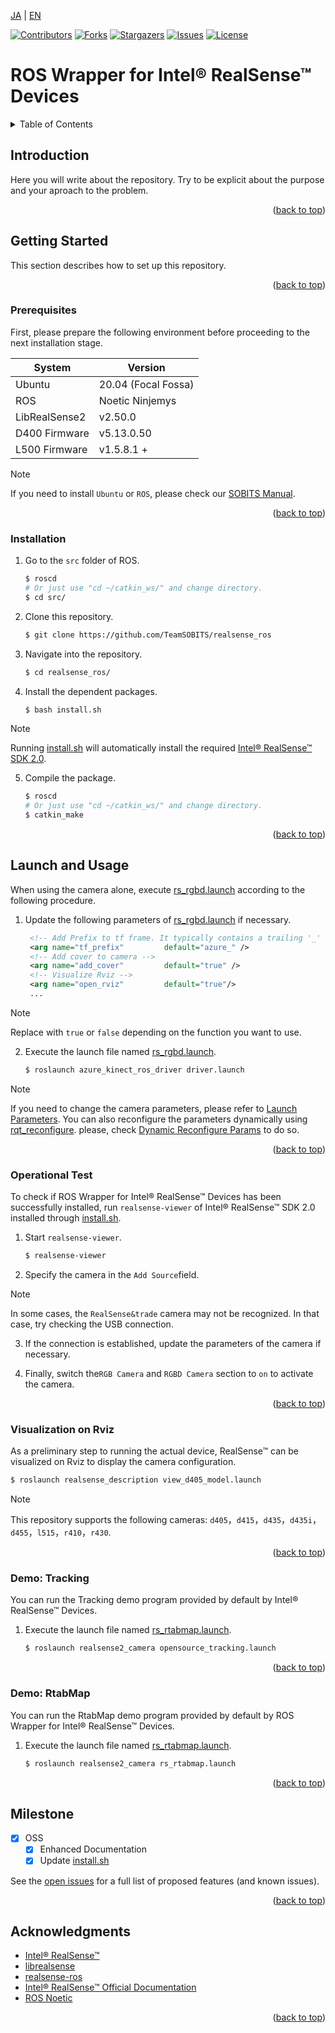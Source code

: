 <a name="readme-top"></a>

[JA](README.md) | [EN](README.en.md)

[![Contributors][contributors-shield]][contributors-url]
[![Forks][forks-shield]][forks-url]
[![Stargazers][stars-shield]][stars-url]
[![Issues][issues-shield]][issues-url]
[![License][license-shield]][license-url]

# ROS Wrapper for Intel&reg; RealSense&trade; Devices

<!-- TABLE OF CONTENTS -->
<details>
  <summary>Table of Contents</summary>
  <ol>
    <li>
      <a href="#introduction">Introduction</a>
    </li>
    <li>
      <a href="#getting-started">Getting Started</a>
      <ul>
        <li><a href="#prerequisites">Prerequisites</a></li>
        <li><a href="#installation">Installation</a></li>
      </ul>
    </li>
    <li>
    　<a href="#launch-and-usage">Launch and Usage</a>
      <ul>
        <li><a href="#operational-test">Operational Test</a></li>
        <li><a href="#visualization-on-rviz">Visualization on Rviz</a></li>
        <li><a href="#demo-tracking">Demo: Tracking</a></li>
        <li><a href="#demo-rtabMap">Demo: RtabMap</a></li>
      </ul>
    </li>
    <li><a href="#milestone">Milestone</a></li>
    <!-- <li><a href="#contributing">Contributing</a></li> -->
    <!-- <li><a href="#license">License</a></li> -->
    <li><a href="#acknowledgments">Acknowledgments</a></li>
  </ol>
</details>



<!-- INTRODUCTION -->
## Introduction

<!-- [![Product Name Screen Shot][product-screenshot]](https://example.com) -->

Here you will write about the repository. Try to be explicit about the purpose and your aproach to the problem.

<p align="right">(<a href="#readme-top">back to top</a>)</p>



<!-- GETTING STARTED -->
## Getting Started

This section describes how to set up this repository.

<p align="right">(<a href="#readme-top">back to top</a>)</p>


### Prerequisites

First, please prepare the following environment before proceeding to the next installation stage.

| System  | Version |
| ------------- | ------------- |
| Ubuntu | 20.04 (Focal Fossa) |
| ROS | Noetic Ninjemys |
| LibRealSense2 | v2.50.0 |
| D400 Firmware | v5.13.0.50 |
| L500 Firmware | v1.5.8.1 + |

> [!NOTE]
> If you need to install `Ubuntu` or `ROS`, please check our [SOBITS Manual](https://github.com/TeamSOBITS/sobits_manual#%E9%96%8B%E7%99%BA%E7%92%B0%E5%A2%83%E3%81%AB%E3%81%A4%E3%81%84%E3%81%A6).

<p align="right">(<a href="#readme-top">back to top</a>)</p>


### Installation

1. Go to the `src` folder of ROS.
   ```sh
   $ roscd
   # Or just use "cd ~/catkin_ws/" and change directory.
   $ cd src/
   ```
2. Clone this repository.
   ```sh
   $ git clone https://github.com/TeamSOBITS/realsense_ros
   ```
3. Navigate into the repository.
   ```sh
   $ cd realsense_ros/
   ```
4. Install the dependent packages.
   ```sh
   $ bash install.sh
   ```

> [!NOTE]
> Running [install.sh](install.sh) will automatically install the required [Intel&reg; RealSense&trade; SDK 2.0](https://github.com/IntelRealSense/librealsense).

5. Compile the package.
   ```sh
   $ roscd
   # Or just use "cd ~/catkin_ws/" and change directory.
   $ catkin_make
   ```

<p align="right">(<a href="#readme-top">back to top</a>)</p>


<!-- LAUNCH AND USAGE EXAMPLES -->
## Launch and Usage

When using the camera alone, execute [rs_rgbd.launch](realsense2_camera/launch/rs_rgbd.launch) according to the following procedure.

1. Update the following parameters of [rs_rgbd.launch](realsense2_camera/launch/rs_rgbd.launch) if necessary.
   ```xml
    <!-- Add Prefix to tf frame. It typically contains a trailing '_' unless empty. -->
    <arg name="tf_prefix"         default="azure_" />
    <!-- Add cover to camera -->
    <arg name="add_cover"         default="true" />
    <!-- Visualize Rviz -->
    <arg name="open_rviz"         default="true"/>
    ...
   ```

> [!NOTE]
> Replace with `true` or `false` depending on the function you want to use.

2. Execute the launch file named [rs_rgbd.launch](realsense2_camera/launch/rs_rgbd.launch).
   ```sh
   $ roslaunch azure_kinect_ros_driver driver.launch
   ```

> [!NOTE]
> If you need to change the camera parameters, please refer to [Launch Parameters](https://github.com/IntelRealSense/realsense-ros/tree/ros1-legacy#launch-parameters). You can also reconfigure the parameters dynamically using [rqt_reconfigure](http://wiki.ros.org/rqt_reconfigure). please, check [Dynamic Reconfigure Params](https://github.com/IntelRealSense/realsense-ros/tree/ros1-legacy#set-camera-controls-using-dynamic-reconfigure-params) to do so.

<p align="right">(<a href="#readme-top">back to top</a>)</p>


### Operational Test

To check if ROS Wrapper for Intel&reg; RealSense&trade; Devices has been successfully installed, run `realsense-viewer` of Intel&reg; RealSense&trade; SDK 2.0 installed through [install.sh](install.sh).

1. Start `realsense-viewer`.
    ```sh
    $ realsense-viewer
    ```

2. Specify the camera in the `Add Source`field.

> [!NOTE]
> In some cases, the `RealSense&trade` camera may not be recognized. In that case, try checking the USB connection.

3. If the connection is established, update the parameters of the camera if necessary.

4. Finally, switch the`RGB Camera` and `RGBD Camera` section to `on` to activate the camera.

<p align="right">(<a href="#readme-top">back to top</a>)</p>


### Visualization on Rviz

As a preliminary step to running the actual device, RealSense&trade; can be visualized on Rviz to display the camera configuration.

```sh
$ roslaunch realsense_description view_d405_model.launch
```

> [!NOTE]
> This repository supports the following cameras: `d405`，`d415`，`d435`，`d435i`，`d455`，`l515`，`r410`，`r430`.

<p align="right">(<a href="#readme-top">back to top</a>)</p>


### Demo: Tracking

You can run the Tracking demo program provided by default by Intel&reg; RealSense&trade; Devices.

1. Execute the launch file named [rs_rtabmap.launch](realsense2_camera/launch/opensource_tracking.launch).
    ```sh
    $ roslaunch realsense2_camera opensource_tracking.launch
    ```

<p align="right">(<a href="#readme-top">back to top</a>)</p>


### Demo: RtabMap

You can run the RtabMap demo program provided by default by ROS Wrapper for Intel&reg; RealSense&trade; Devices.

1. Execute the launch file named [rs_rtabmap.launch](realsense2_camera/launch/rs_rtabmap.launch).
    ```sh
    $ roslaunch realsense2_camera rs_rtabmap.launch
    ```

<p align="right">(<a href="#readme-top">back to top</a>)</p>


<!-- MILESTONE -->
## Milestone

- [x] OSS
    - [x] Enhanced Documentation
    - [x] Update [install.sh](install.sh)

See the [open issues][license-url] for a full list of proposed features (and known issues).

<p align="right">(<a href="#readme-top">back to top</a>)</p>


<!-- CONTRIBUTING -->
<!-- ## Contributing

Contributions are what make the open source community such an amazing place to learn, inspire, and create. Any contributions you make are **greatly appreciated**.

If you have a suggestion that would make this better, please fork the repo and create a pull request. You can also simply open an issue with the tag "enhancement".
Don't forget to give the project a star! Thanks again!

1. Fork the Project
2. Create your Feature Branch (`git checkout -b feature/AmazingFeature`)
3. Commit your Changes (`git commit -m 'Add some AmazingFeature'`)
4. Push to the Branch (`git push origin feature/AmazingFeature`)
5. Open a Pull Request

<p align="right">(<a href="#readme-top">back to top</a>)</p> -->


<!-- LICENSE -->
<!-- ## License

Distributed under the MIT License. See `LICENSE.txt` for more information.

<p align="right">(<a href="#readme-top">back to top</a>)</p> -->


<!-- ACKNOWLEDGMENTS -->
## Acknowledgments

* [Intel&reg; RealSense&trade;](https://www.intelrealsense.com/)
* [librealsense](https://github.com/IntelRealSense/librealsense)
* [realsense-ros](https://github.com/IntelRealSense/realsense-ros/tree/ros1-legacy)
* [Intel&reg; RealSense&trade; Official Documentation](https://dev.intelrealsense.com/docs)
* [ROS Noetic](http://wiki.ros.org/noetic)

<p align="right">(<a href="#readme-top">back to top</a>)</p>



<!-- MARKDOWN LINKS & IMAGES -->
<!-- https://www.markdownguide.org/basic-syntax/#reference-style-links -->
[contributors-shield]: https://img.shields.io/github/contributors/TeamSOBITS/realsense_ros.svg?style=for-the-badge
[contributors-url]: https://github.com/TeamSOBITS/realsense_ros/graphs/contributors
[forks-shield]: https://img.shields.io/github/forks/TeamSOBITS/realsense_ros.svg?style=for-the-badge
[forks-url]: https://github.com/TeamSOBITS/realsense_ros/network/members
[stars-shield]: https://img.shields.io/github/stars/TeamSOBITS/realsense_ros.svg?style=for-the-badge
[stars-url]: https://github.com/TeamSOBITS/realsense_ros/stargazers
[issues-shield]: https://img.shields.io/github/issues/TeamSOBITS/realsense_ros.svg?style=for-the-badge
[issues-url]: https://github.com/TeamSOBITS/realsense_ros/issues
[license-shield]: https://img.shields.io/github/license/TeamSOBITS/realsense_ros.svg?style=for-the-badge
[license-url]: LICENSE
